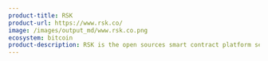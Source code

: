 ```yaml
---
product-title: RSK
product-url: https://www.rsk.co/
image: /images/output_md/www.rsk.co.png
ecosystem: bitcoin
product-description: RSK is the open sources smart contract platform secured by the Bitcoin Network.
---
```

